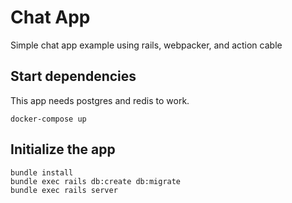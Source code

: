 # Chat App

Simple chat app example using rails, webpacker, and action cable

## Start dependencies

This app needs postgres and redis to work.

```
docker-compose up
```

## Initialize the app

```
bundle install
bundle exec rails db:create db:migrate
bundle exec rails server
```
